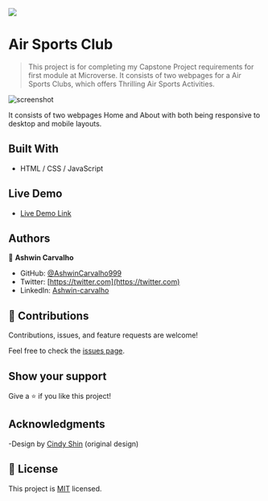 ![](https://img.shields.io/badge/Microverse-blueviolet)

# Air Sports Club

> This project is for completing my Capstone Project requirements for first module at Microverse. It consists of two webpages for a Air Sports Clubs, which offers Thrilling Air Sports Activities.

![screenshot]()

It consists of two webpages Home and About with both being responsive to desktop and mobile layouts.

## Built With

- HTML / CSS / JavaScript

## Live Demo

- [Live Demo Link]()

## Authors

👤 **Ashwin Carvalho**

- GitHub: [@AshwinCarvalho999](https://github.com/AshwinCarvalho999)
- Twitter: [https://twitter.com](https://twitter.com)
- LinkedIn: [Ashwin-carvalho](https://linkedin.com/in-5426701b1/)

## 🤝 Contributions

Contributions, issues, and feature requests are welcome!

Feel free to check the [issues page]().

## Show your support

Give a ⭐️ if you like this project!

## Acknowledgments

-Design by [Cindy Shin](https://www.behance.net/adagio07) (original design)

## 📝 License

This project is [MIT](./MIT.md) licensed.
